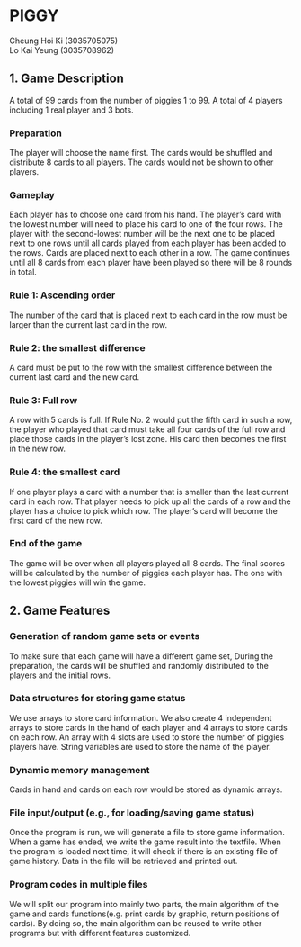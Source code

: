 # PIGGY
 
 
Cheung Hoi Ki (3035705075) <br/>
Lo Kai Yeung (3035708962)
 
 
 
## 1. Game Description
 
A total of 99 cards from the number of piggies 1 to 99. A total of 4 players including 1 real player and 3 bots. 
 
 
### Preparation
 
The player will choose the name first. The cards would be shuffled and distribute 8 cards to all players. The cards would not be shown to other players.
 
 
### Gameplay
 
Each player has to choose one card from his hand. The player’s card with the lowest number will need to place his card to one of the four rows. The player with the second-lowest number will be the next one to be placed next to one rows until all cards played from each player has been added to the rows. Cards are placed next to each other in a row. The game continues until all 8 cards from each player have been played so there will be 8 rounds in total.
 
 
### Rule 1: Ascending order
 
The number of the card that is placed next to each card in the row must be larger than the current last card in the row.
 
 
### Rule  2: the smallest difference
 
A card must be put to the row with the smallest difference between the current last card and the new card.
 
### Rule  3: Full row
 
A row with 5 cards is full. If Rule No. 2 would put the fifth card in such a row, the player who played that card must take all four cards of the full row and place those cards in the player’s lost zone. His card then becomes the first in the new row.
 
 
### Rule 4: the smallest card
 
If one player plays a card with a number that is smaller than the last current card in each row. That player needs to pick up all the cards of a row and the player has a choice to pick which row. The player’s card will become the first card of the new row.
 
 
### End of the game
 
The game will be over when all players played all 8 cards. The final scores will be calculated by the number of piggies each player has. The one with the lowest piggies will win the game.



## 2. Game Features

### Generation of random game sets or events
To make sure that each game will have a different game set, During the preparation, the cards will be shuffled and randomly distributed to the players and the initial rows.
 
### Data structures for storing game status
We use arrays to store card information. We also create 4 independent arrays to store cards in the hand of each player and 4 arrays to store cards on each row. An array with 4 slots are used to store the number of piggies players have. String variables are used to store the name of the player.


### Dynamic memory management
Cards in hand and cards on each row would be stored as dynamic arrays.
 
 
### File input/output (e.g., for loading/saving game status)
Once the program is run, we will generate a file to store game information. When a game has ended, we write the game result into the textfile. When the program is loaded next time, it will check if there is an existing file of game history. Data in the file will be retrieved and printed out.
 
 
### Program codes in multiple files
We will split our program into mainly two parts, the main algorithm of the game and cards functions(e.g. print cards by graphic, return positions of cards). By doing so, the main algorithm can be reused to write other programs but with different features customized. 

